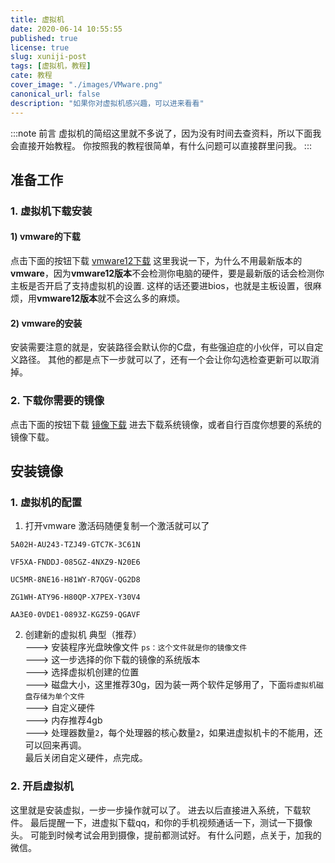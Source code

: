 ```yaml
---
title: 虚拟机
date: 2020-06-14 10:55:55
published: true
license: true
slug: xuniji-post
tags: [虚拟机，教程]
cate: 教程
cover_image: "./images/VMware.png"
canonical_url: false
description: "如果你对虚拟机感兴趣，可以进来看看"
---
```


:::note 前言
虚拟机的简绍这里就不多说了，因为没有时间去查资料，所以下面我会直接开始教程。
你按照我的教程很简单，有什么问题可以直接群里问我。
:::

## 准备工作

### 1. 虚拟机下载安装

#### 1) vmware的下载
点击下面的按钮下载
<a class="btn" href="https://share.weiyun.com/2uTaKo3B" target="_blank" title="立即下载">vmware12下载</a>
这里我说一下，为什么不用最新版本的<strong>vmware</strong>，因为<strong>vmware12版本</strong>不会检测你电脑的硬件，要是最新版的话会检测你主板是否开启了支持虚拟机的设置.
这样的话还要进bios，也就是主板设置，很麻烦，用<strong>vmware12版本</strong>就不会这么多的麻烦。

#### 2) vmware的安装
安装需要注意的就是，安装路径会默认你的C盘，有些强迫症的小伙伴，可以自定义路径。
其他的都是点下一步就可以了，还有一个会让你勾选检查更新可以取消掉。

### 2. 下载你需要的镜像
点击下面的按钮下载
<a class="btn" href="https://msdn.itellyou.cn/" target="_blank" title="立即下载">镜像下载</a>
进去下载系统镜像，或者自行百度你想要的系统的镜像下载。

## 安装镜像

### 1. 虚拟机的配置
1) 打开vmware 激活码随便复制一个激活就可以了

```bush
5A02H-AU243-TZJ49-GTC7K-3C61N

VF5XA-FNDDJ-085GZ-4NXZ9-N20E6

UC5MR-8NE16-H81WY-R7QGV-QG2D8

ZG1WH-ATY96-H80QP-X7PEX-Y30V4

AA3E0-0VDE1-0893Z-KGZ59-QGAVF
```
2) 创建新的虚拟机
典型（推荐）</br>
---> 安装程序光盘映像文件 `ps：这个文件就是你的镜像文件` </br>
---> 这一步选择的你下载的镜像的系统版本</br>
---> 选择虚拟机创建的位置 </br>
---> 磁盘大小，这里推荐30g，因为装一两个软件足够用了，下面`将虚拟机磁盘存储为单个文件`</br>
---> 自定义硬件 </br>
---> 内存推荐4gb</br>
---> 处理器数量`2`，每个处理器的核心数量`2`，如果进虚拟机卡的不能用，还可以回来再调。</br>
最后关闭自定义硬件，点完成。

### 2. 开启虚拟机

这里就是安装虚拟，一步一步操作就可以了。
进去以后直接进入系统，下载软件。
最后提醒一下，进虚拟下载qq，和你的手机视频通话一下，测试一下摄像头。
可能到时候考试会用到摄像，提前都测试好。
有什么问题，点关于，加我的微信。